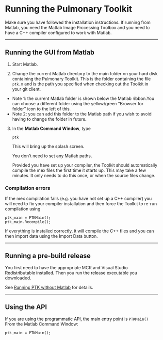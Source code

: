 # Running the Pulmonary Toolkit

Make sure you have followed the installation instructions. If running from Matlab, you need the Matlab Image Processing Toolbox and you need to have a C++ compiler configured to work with Matlab.


---

## Running the GUI from Matlab

1. Start Matlab.

2. Change the current Matlab directory to the main folder on your hard disk containing the Pulmonary Toolkit. This is the folder containing the file `ptk.m` and is the path you specified when checking out the Toolkit in your git client.
 - Note 1: the current Matlab folder is shown below the Matlab ribbon.You can choose a different folder using the yellow/green “Browser for folder” icon  to the left of this.
 - Note 2: you can add this folder to the Matlab path if you wish to avoid having to change the folder in future.

3. In the **Matlab Command Window**, type
    ```
    ptk
    ```

   This will bring up the splash screen.

   You don't need to set any Matlab paths.

   Provided you have set up your compiler, the Toolkit should automatically compile the mex files the first time it starts up. This may take a few minutes. It only needs to do this once, or when the source files change.

### Compilation errors

   If the mex compilation fails (e.g. you have not set up a C++ compiler) you will need to fix your compiler installation and then force the Toolkit to re-run compilation using
   ```
   ptk_main = PTKMain();
   ptk_main.Recompile();
   ```


If everything is installed correctly, it will compile the C++ files and you can then import data using the Import Data button.

---

## Running a pre-build release

You first need to have the appropriate MCR and Visual Studio Redistributable installed.
Then you run the release executable you downloaded.

See [Running PTK without Matlab](../user-guide/Running-PTK-without-Matlab) for details.

---

## Using the API

If you are using the programmatic API, the main entry point is `PTKMain()`
From the Matlab Command Window:
```
ptk_main = PTKMain();
```
